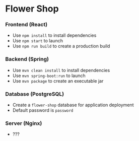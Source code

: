 # Flower Shop

### Frontend (React)
- Use `npm install` to install dependencies
- Use `npm start` to launch
- Use `npm run build` to  create a production build

### Backend (Spring)
- Use `mvn clean install` to install dependencies
- Use `mvn spring-boot:run` to launch
- Use `mvn package` to create an executable jar

### Database (PostgreSQL)
- Create a `flower-shop` database for application deployment
- Default password is `password`

### Server (Nginx)
- ???
